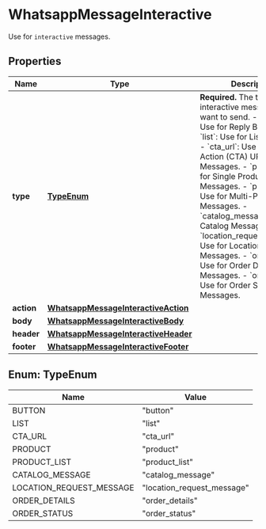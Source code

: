

# WhatsappMessageInteractive

Use for `interactive` messages.

## Properties

| Name | Type | Description | Notes |
|------------ | ------------- | ------------- | -------------|
|**type** | [**TypeEnum**](#TypeEnum) | **Required.** The type of interactive message you want to send. - &#x60;button&#x60;: Use for Reply Buttons. - &#x60;list&#x60;: Use for List Messages. - &#x60;cta_url&#x60;: Use for Call-To-Action (CTA) URL Button Messages. - &#x60;product&#x60;: Use for Single Product Messages. - &#x60;product_list&#x60;: Use for Multi-Product Messages. - &#x60;catalog_message&#x60;: Use for Catalog Messages. - &#x60;location_request_message&#x60;: Use for Location Request Messages. - &#x60;order_details&#x60;: Use for Order Details Messages. - &#x60;order_status&#x60;: Use for Order Status Messages. |  [optional] |
|**action** | [**WhatsappMessageInteractiveAction**](WhatsappMessageInteractiveAction.md) |  |  [optional] |
|**body** | [**WhatsappMessageInteractiveBody**](WhatsappMessageInteractiveBody.md) |  |  [optional] |
|**header** | [**WhatsappMessageInteractiveHeader**](WhatsappMessageInteractiveHeader.md) |  |  [optional] |
|**footer** | [**WhatsappMessageInteractiveFooter**](WhatsappMessageInteractiveFooter.md) |  |  [optional] |



## Enum: TypeEnum

| Name | Value |
|---- | -----|
| BUTTON | &quot;button&quot; |
| LIST | &quot;list&quot; |
| CTA_URL | &quot;cta_url&quot; |
| PRODUCT | &quot;product&quot; |
| PRODUCT_LIST | &quot;product_list&quot; |
| CATALOG_MESSAGE | &quot;catalog_message&quot; |
| LOCATION_REQUEST_MESSAGE | &quot;location_request_message&quot; |
| ORDER_DETAILS | &quot;order_details&quot; |
| ORDER_STATUS | &quot;order_status&quot; |



